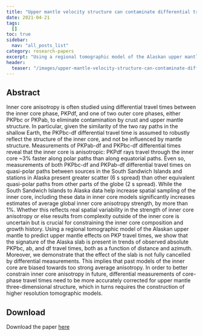 ```yaml
---
title: "Upper mantle velocity structure can contaminate differential travel-time measurements and bias estimates of inner core anisotropy causing the 、\"Alaska anomaly\""
date: 2021-04-21
tags:
  []
toc: true
sidebar:
  nav: "all_posts_list"
category: research-papers
excerpt: "Using a regional tomographic model of the Alaskan upper mantle to predict upper mantle effects on PKP travel times, we show that the signature of the Alaska slab is present in trends of observed absolute PKPbc, ab, and df travel times, both as a function of distance and azimuth. Moreover, we demonstrate that the effect of the slab is not fully cancelled by differential measurements. This implies that past models of the inner core are biased towards too strong average anisotropy."
header:
  teaser: "/images/upper-mantle-velocity-structure-can-contaminate-differential-travel-time-measurements-and-bias-estimates-of-inner-core-anisotropy-causing-the-Alaska-anomaly/slab_illustration.jpg"
---
```



## Abstract

Inner core anisotropy is often studied using differential travel times between the inner core phase, PKPdf, and one of two outer core phases, either PKPbc or PKPab, to eliminate contamination by crust and upper mantle structure. In particular, given the similarity of the two ray paths in the shallow Earth, the PKPbc-df differential travel time is assumed to robustly reflect the structure of the inner core, and not be influenced by mantle structure. Measurements of PKPab-df and PKPbc-df differential times reveal that the inner core is anisotropic: PKPdf rays travel through the inner core ~3% faster along polar paths than along equatorial paths. Even so, measurements of both PKPbc-df and PKPab-df differential travel times on quasi-polar paths between sources in the South Sandwich Islands and stations in Alaska present greater scatter (6 s spread) than other equivalent quasi-polar paths from other parts of the globe (2 s spread). While the South Sandwich Islands to Alaska data help increase spatial sampling of the inner core, including these data in inner core models significantly increases estimates of average global inner core anisotropy strength, by more than 1%. Whether this reflects real spatial variability in the strength of inner core anisotropy or else results from complexity outside of the inner core is uncertain but is crucial for constraining the inner core composition and growth history. Using a regional tomographic model of the Alaskan upper mantle to predict upper mantle effects on PKP travel times, we show that the signature of the Alaska slab is present in trends of observed absolute PKPbc, ab, and df travel times, both as a function of distance and azimuth. Moreover, we demonstrate that the effect of the slab is not fully cancelled by differential measurements. This implies that past models of the inner core are biased towards too strong average anisotropy. In order to better constrain inner core anisotropy in future, differential measurements of core-phase travel times need to be more accurately corrected for upper mantle three-dimensional structure, which in turns requires the construction of higher resolution tomographic models.

## Download
Download the paper <a href="https://www.sciencedirect.com/science/article/pii/S0031920121000716" class="btn btn--success">here</a>
